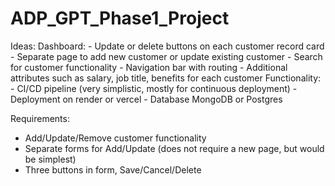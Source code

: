 # ADP_GPT_Phase1_Project

Ideas:
  Dashboard:
    - Update or delete buttons on each customer record card
    - Separate page to add new customer or update existing customer
    - Search for customer functionality
    - Navigation bar with routing
    - Additional attributes such as salary, job title, benefits for each customer
  Functionality:
    - CI/CD pipeline (very simplistic, mostly for continuous deployment)
    - Deployment on render or vercel
    - Database MongoDB or Postgres

Requirements: 
  - Add/Update/Remove customer functionality
  - Separate forms for Add/Update (does not require a new page, but would be simplest)
  - Three buttons in form, Save/Cancel/Delete
